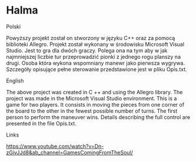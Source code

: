 # Halma

Polski

Powyższy projekt został on stworzony w języku C++ oraz za pomocą biblioteki Allegro. 
Projekt został wykonany w środowisku Microsoft Visual Studio. 
Jest to gra dla dwóch graczy. 
Polega ona na tym aby w jak najmniejszej liczbie tur przeprowadzić pionki z jednego rogu planszy na drugi. 
Osoba która wykona wspomniany manewr jako pierwsza wygrywa. 
Szczegóły opisujące pełne sterowanie przedstawione jest w pliku Opis.txt.


English

The above project was created in C ++ and using the Allegro library.
The project was made in the Microsoft Visual Studio environment.
This is a game for two players.
It consists in moving the pieces from one corner of the board to the other in the fewest possible number of turns.
The first person to perform the maneuver wins.
Details describing the full control are presented in the file Opis.txt.

Links

https://www.youtube.com/watch?v=Dn-zGivJJd8&ab_channel=GamesComingFromTheSoul/
